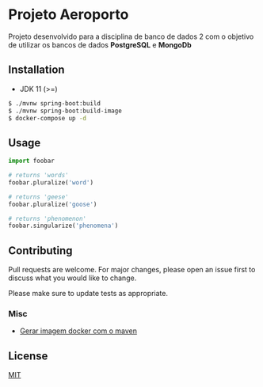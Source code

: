 # Projeto Aeroporto

Projeto desenvolvido para a disciplina de banco de dados 2 com o objetivo de utilizar 
os bancos de dados **PostgreSQL** e **MongoDb**
## Installation

- JDK 11 (>=)

```bash
$ ./mvnw spring-boot:build
$ ./mvnw spring-boot:build-image
$ docker-compose up -d
```

## Usage

```python
import foobar

# returns 'words'
foobar.pluralize('word')

# returns 'geese'
foobar.pluralize('goose')

# returns 'phenomenon'
foobar.singularize('phenomena')
```

## Contributing
Pull requests are welcome. For major changes, please open an issue first to discuss what you would like to change.

Please make sure to update tests as appropriate.

### Misc

- [Gerar imagem docker com o maven](https://panigrahi-pratap.medium.com/spring-boot-live-reload-with-docker-db585fcca37f)

## License
[MIT](https://choosealicense.com/licenses/mit/)